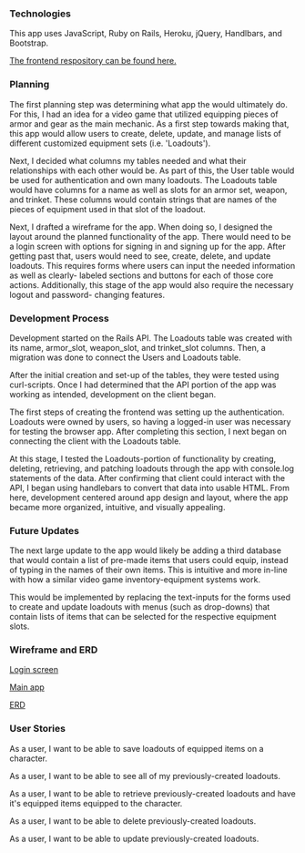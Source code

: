 ### Technologies

This app uses JavaScript, Ruby on Rails, Heroku, jQuery, Handlbars, and Bootstrap.

[The frontend respository can be found here.](https://github.com/drewmccarron/project-2-client)


### Planning
The first planning step was determining what app the would ultimately do. For
this, I had an idea for a video game that utilized equipping pieces of armor and
gear as the main mechanic. As a first step towards making that, this app would
allow users to create, delete, update, and manage lists of different customized
equipment sets (i.e. 'Loadouts').

Next, I decided what columns my tables needed and what their relationships with
each other would be. As part of this, the User table would be used for
authentication and own many loadouts. The Loadouts table would have columns for
a name as well as slots for an armor set, weapon, and trinket. These columns
would contain strings that are names of the pieces of equipment used in that
slot of the loadout.

Next, I drafted a wireframe for the app. When doing so, I designed the layout
around the planned functionality of the app. There would need to be a login
screen with options for signing in and signing up for the app. After getting
past that, users would need to see, create, delete, and update loadouts. This
requires forms where users can input the needed information as well as clearly-
labeled sections and buttons for each of those core actions. Additionally,
this stage of the app would also require the necessary logout and password-
changing features.

### Development Process

Development started on the Rails API. The Loadouts table was created with its
name, armor_slot, weapon_slot, and trinket_slot columns. Then, a migration was
done to connect the Users and Loadouts table.

After the initial creation and set-up of the tables, they were tested using
curl-scripts. Once I had determined that the API portion of the app was working
as intended, development on the client began.

The first steps of creating the frontend was setting up the authentication.
Loadouts were owned by users, so having a logged-in user was necessary for
testing the browser app. After completing this section, I next began on
connecting the client with the Loadouts table.

At this stage, I tested the Loadouts-portion of functionality by creating,
deleting, retrieving, and patching loadouts through the app with console.log
statements of the data. After confirming that client could interact with the
API, I began using handlebars to convert that data into usable HTML. From here,
development centered around app design and layout, where the app became more
organized, intuitive, and visually appealing.

### Future Updates
The next large update to the app would likely be adding a third database that
would contain a list of pre-made items that users could equip, instead of
typing in the names of their own items. This is intuitive and more in-line with
how a similar video game inventory-equipment systems work.

This would be implemented by replacing the text-inputs for the forms used to
create and update loadouts with menus (such as drop-downs) that contain lists of
items that can be selected for the respective equipment slots.

### Wireframe and ERD

[Login screen](https://i.imgur.com/f6PPiBg.png)

[Main app](https://i.imgur.com/eZReP2p.png)

[ERD](https://i.imgur.com/hwu4rv8.png)

### User Stories

As a user, I want to be able to save loadouts of equipped items on a character.

As a user, I want to be able to see all of my previously-created loadouts.

As a user, I want to be able to retrieve previously-created loadouts and have
it's equipped items equipped to the character.

As a user, I want to be able to delete previously-created loadouts.

As a user, I want to be able to update previously-created loadouts.
